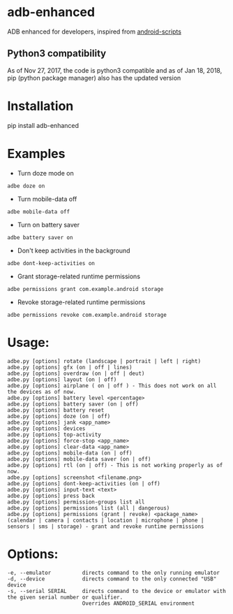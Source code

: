 # adb-enhanced
ADB enhanced for developers, inspired from [android-scripts](https://github.com/dhelleberg/android-scripts)

## Python3 compatibility
As of Nov 27, 2017, the code is python3 compatible and as of Jan 18, 2018, pip (python package manager) also has the updated version 

# Installation
pip install adb-enhanced

# Examples

* Turn doze mode on

`adbe doze on`

* Turn mobile-data off

`adbe mobile-data off`

* Turn on battery saver

`adbe battery saver on`

* Don't keep activities in the background

`adbe dont-keep-activities on`

* Grant storage-related runtime permissions

`adbe permissions grant com.example.android storage`

* Revoke storage-related runtime permissions

`adbe permissions revoke com.example.android storage`

# Usage:
    adbe.py [options] rotate (landscape | portrait | left | right)
    adbe.py [options] gfx (on | off | lines)
    adbe.py [options] overdraw (on | off | deut)
    adbe.py [options] layout (on | off)
    adbe.py [options] airplane ( on | off ) - This does not work on all the devices as of now.
    adbe.py [options] battery level <percentage>
    adbe.py [options] battery saver (on | off)
    adbe.py [options] battery reset
    adbe.py [options] doze (on | off)
    adbe.py [options] jank <app_name>
    adbe.py [options] devices
    adbe.py [options] top-activity
    adbe.py [options] force-stop <app_name>
    adbe.py [options] clear-data <app_name>
    adbe.py [options] mobile-data (on | off)
    adbe.py [options] mobile-data saver (on | off)
    adbe.py [options] rtl (on | off) - This is not working properly as of now.
    adbe.py [options] screenshot <filename.png>
    adbe.py [options] dont-keep-activities (on | off)
    adbe.py [options] input-text <text>
    adbe.py [options] press back
    adbe.py [options] permission-groups list all
    adbe.py [options] permissions list (all | dangerous)
    adbe.py [options] permissions (grant | revoke) <package_name> (calendar | camera | contacts | location | microphone | phone | sensors | sms | storage) - grant and revoke runtime permissions

# Options:
    -e, --emulator          directs command to the only running emulator
    -d, --device            directs command to the only connected "USB" device
    -s, --serial SERIAL     directs command to the device or emulator with the given serial number or qualifier.
                            Overrides ANDROID_SERIAL environment
